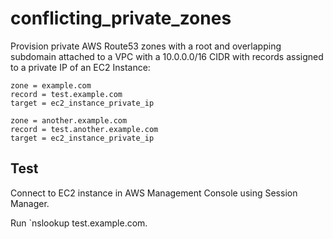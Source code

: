 # conflicting_private_zones

Provision private AWS Route53 zones with a root and overlapping subdomain attached to a VPC with a 10.0.0.0/16 CIDR with records assigned to a private IP of an EC2 Instance:


```
zone = example.com
record = test.example.com
target = ec2_instance_private_ip

zone = another.example.com
record = test.another.example.com
target = ec2_instance_private_ip
```

## Test

Connect to EC2 instance in AWS Management Console using Session Manager.

Run `nslookup test.example.com.

